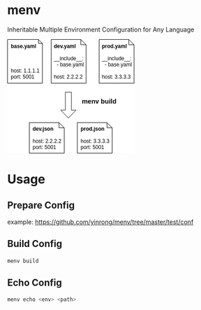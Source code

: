 # menv
Inheritable Multiple Environment Configuration for Any Language

![Demo: menv build](https://github.com/yinrong/menv/raw/master/demo.png "menv build")

# Usage

## Prepare Config

example: https://github.com/yinrong/menv/tree/master/test/conf


## Build Config
```sh
menv build
```

## Echo Config
```sh
menv echo <env> <path>
```
